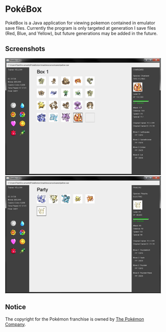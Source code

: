 # PokéBox
PokéBox is a Java application for viewing pokemon contained in emulator save files. Currently the program is only targeted at generation I save files (Red, Blue, and Yellow), but future generations may be added in the future.

## Screenshots
![Box View](/screenshots/box_view.png?raw=true "Box View")
![Party View](/screenshots/party_view.png?raw=true "Party View")

## Notice
The copyright for the Pokémon franchise is owned by [The Pokémon Company](http://www.pokemon.com/us/).
